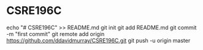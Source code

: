 # CSRE196C
echo "# CSRE196C" >> README.md
git init
git add README.md
git commit -m "first commit"
git remote add origin https://github.com/ddavidmurray/CSRE196C.git
git push -u origin master

